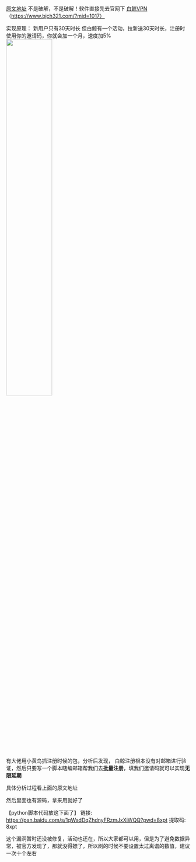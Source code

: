 [原文地址](https://www.52pojie.cn/thread-1772120-1-1.html)
不是破解，不是破解！软件直接先去官网下 [白鲸VPN](https://www.bjch321.com/?mid=1017)（https://www.bjch321.com/?mid=1017）

实现原理：
新用户只有30天时长
但白鲸有一个活动，拉新送30天时长，注册时使用你的邀请码，你就会加一个月，速度加5%
<img src="https://s2.loli.net/2023/11/15/9yhPxnVULSYqu6s.jpg" width="50%">

有大佬用小黄鸟抓注册时候的包，分析后发现，
白鲸注册根本没有对邮箱进行验证，然后只要写一个脚本瞎编邮箱帮我们去**批量注册**，填我们邀请码就可以实现**无限延期**

具体分析过程看上面的原文地址

然后里面也有源码，拿来用就好了

【python脚本代码放这下面了】
链接: https://pan.baidu.com/s/1qWadDqZhdnyFRzmJxXiWQQ?pwd=8xpt
提取码: 8xpt

这个漏洞暂时还没被修复，活动也还在，所以大家都可以用，但是为了避免数据异常，被官方发现了，那就没得嫖了，所以刷的时候不要设置太过离谱的数值，建议一次十个左右

